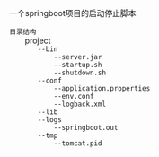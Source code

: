 一个springboot项目的启动停止脚本  

`目录结构`  
&#160; &#160; &#160; &#160;project  
		`		--bin`  
			`			--server.jar`  
			`			--startup.sh`  
			`			--shutdown.sh`  
		`		--conf`  
			`			--application.properties`  
			`			--env.conf`  
			`			--logback.xml`  
		`		--lib`  
		`		--logs`  
			`			--springboot.out`  
		`		--tmp`  
			`			--tomcat.pid`  
	
